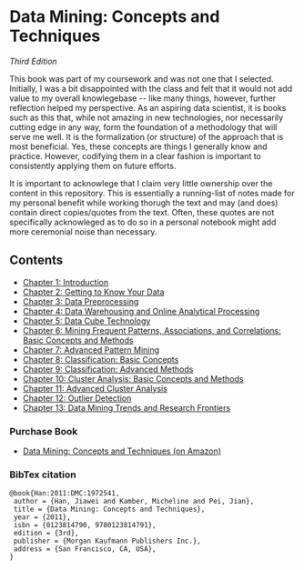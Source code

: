 # Data Mining: Concepts and Techniques
_Third Edition_

This book was part of my coursework and was not one that I selected. Initially, I was a bit disappointed with the class and felt that it would not add value to my overall knowlegebase -- like many things, however, further reflection helped my perspective. As an aspiring data scientist, it is books such as this that, while not amazing in new technologies, nor necessarily cutting edge in any way, form the foundation of a methodology that will serve me well. It is the formalization (or structure) of the approach that is most beneficial. Yes, these concepts are things I generally know and practice. However, codifying them in a clear fashion is important to consistently applying them on future efforts.

It is important to acknowlege that I claim very little ownership over the content in this repository. This is essentially a running-list of notes made for my personal benefit while working thorugh the text and may (and does) contain direct copies/quotes from the text. Often, these quotes are not specifically acknowleged as to do so in a personal notebook might add more ceremonial noise than necessary.

## Contents
- [Chapter 1: Introduction](Chapter_01/readme.md)
- [Chapter 2: Getting to Know Your Data](Chapter_02/readme.md)
- [Chapter 3: Data Preprocessing](Chapter_03/readme.md)
- [Chapter 4: Data Warehousing and Online Analytical Processing](Chapter_04/readme.md)
- [Chapter 5: Data Cube Technology](Chapter_05/readme.md)
- [Chapter 6: Mining Frequent Patterns, Associations, and Correlations: Basic Concepts and Methods](Chapter_06/readme.md)
- [Chapter 7: Advanced Pattern Mining](Chapter_07/readme.md)
- [Chapter 8: Classification: Basic Concepts](Chapter_08/readme.md)
- [Chapter 9: Classification: Advanced Methods](Chapter_09/readme.md)
- [Chapter 10: Cluster Analysis: Basic Concepts and Methods](Chapter_10/readme.md)
- [Chapter 11: Advanced Cluster Analysis](Chapter_11/readme.md)
- [Chapter 12: Outlier Detection](Chapter_12/readme.md)
- [Chapter 13: Data Mining Trends and Research Frontiers](Chapter_13/readme.md)


### Purchase Book
- [Data Mining: Concepts and Techniques (on Amazon)](http://amzn.to/2C2mSGk)


### BibTex citation

```
@book{Han:2011:DMC:1972541,
 author = {Han, Jiawei and Kamber, Micheline and Pei, Jian},
 title = {Data Mining: Concepts and Techniques},
 year = {2011},
 isbn = {0123814790, 9780123814791},
 edition = {3rd},
 publisher = {Morgan Kaufmann Publishers Inc.},
 address = {San Francisco, CA, USA},
}
```
